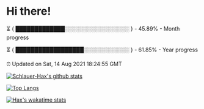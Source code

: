 # Hi there!

⏳ { █████████████░░░░░░░░░░░░░░░░░ } - 45.89% - Month progress

⏳ { ██████████████████░░░░░░░░░░░░ } - 61.85% - Year progress

⏰ Updated on Sat, 14 Aug 2021 18:24:55 GMT


[![Schlauer-Hax's github stats](https://github-readme-stats.vercel.app/api?username=Schlauer-Hax&show_icons=true&theme=dark&count_private=true)](https://github.com/Schlauer-Hax)


[![Top Langs](https://github-readme-stats.vercel.app/api/top-langs/?username=Schlauer-Hax&layout=compact&theme=dark)](https://github.com/Schlauer-Hax?tab=repositories)


[![Hax's wakatime stats](https://github-readme-stats.vercel.app/api/wakatime?username=Hax&theme=dark)](https://wakatime.com/@Hax)

